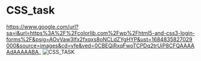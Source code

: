# CSS_task

https://www.google.com/url?sa=i&url=https%3A%2F%2Fcolorlib.com%2Fwp%2Fhtml5-and-css3-login-forms%2F&psig=AOvVaw3Ifx2fxqxs8oNCLdZYgHYP&ust=1684835827029000&source=images&cd=vfe&ved=0CBEQjRxqFwoTCPDq2trUiP8CFQAAAAAdAAAAABA_
![CSS_TASK](https://colorlib.com/wp/wp-content/uploads/sites/2/free-html5-and-css3-login-forms.jpg "Image Title")

